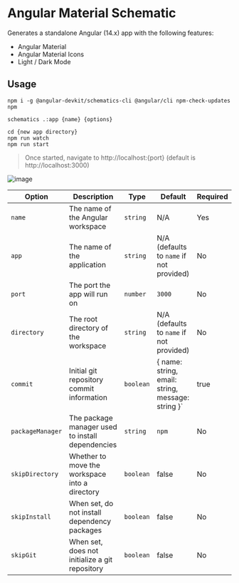 # Angular Material Schematic

Generates a standalone Angular (14.x) app with the following features:

* Angular Material
* Angular Material Icons
* Light / Dark Mode

## Usage

```
npm i -g @angular-devkit/schematics-cli @angular/cli npm-check-updates npm

schematics .:app {name} {options}

cd {new app directory}
npm run watch
npm run start
```

> Once started, navigate to http://localhost:{port} (default is http://localhost:3000)

![image](https://user-images.githubusercontent.com/14102723/118379040-bec8e400-b5a5-11eb-8e37-195719eb62e0.png)  

Option | Description | Type | Default | Required
-------|-------------|------|---------|---------
`name` | The name of the Angular workspace | `string` | N/A | Yes
`app` | The name of the application | `string` | N/A (defaults to `name` if not provided) | No
`port` | The port the app will run on | `number` | `3000` | No
`directory` | The root directory of the workspace | `string` | N/A (defaults to `name` if not provided) | No
`commit` | Initial git repository commit information | `boolean` | { name: string, email: string, message: string }` | true | No
`packageManager` | The package manager used to install dependencies | `string` | `npm` | No
`skipDirectory` | Whether to move the workspace into a directory | `boolean` | false | No
`skipInstall` | When set, do not install dependency packages | `boolean` | false | No
`skipGit` | When set, does not initialize a git repository | `boolean` | false | No
